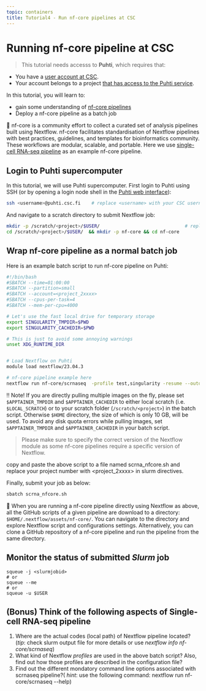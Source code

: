 ```yaml
---
topic: containers
title: Tutorial4 - Run nf-core pipelines at CSC
---
```

# Running nf-core pipeline at CSC 

> This tutorial needs accesss to **Puhti**, which requires that:
- You have a [user account at CSC](https://docs.csc.fi/accounts/how-to-create-new-user-account/).
- Your account belongs to a project [that has access to the Puhti service](https://docs.csc.fi/accounts/how-to-add-service-access-for-project/).

In this tutorial, you will learn to: 
 - gain some understanding of [nf-core pipelines](https://nf-co.re/) 
 - Deploy a nf-core pipeline as a batch job

💬 nf-core is a community effort to collect a curated set of analysis pipelines built using Nextflow. nf-core facilitates  standardisation of Nextflow pipelines with best practices, guidelines, and templates for bioinformatics community. These workflows are modular, scalable, and portable. Here we use [single-cell RNA-seq pipeline](https://github.com/nf-core/scrnaseq/tree/2.7.1) as an example nf-core pipeline.

## Login to Puhti supercomputer

In this tutorial, we will use Puhti supercomputer. First login to Puhti using SSH (or by opening a login node shell in the [Puhti web interface](https://www.puhti.csc.fi)):
  
```bash
ssh <username>@puhti.csc.fi    # replace <username> with your CSC username, e.g. myname@puhti.csc.fi
```

And navigate to a scratch directory to submit Nextflow job:

```bash
mkdir -p /scratch/<project>/$USER/                               # replace <project> with your CSC project, e.g. project_2001234
cd /scratch/<project>/$USER/  && mkdir -p nf-core && cd nf-core
```

## Wrap nf-core pipeline as a normal batch job

Here is an example batch script to run nf-core pipeline on Puhti:
```bash
#!/bin/bash
#SBATCH --time=01:00:00
#SBATCH --partition=small
#SBATCH --account=<project_2xxxx>
#SBATCH --cpus-per-task=4
#SBATCH --mem-per-cpu=4000

# Let's use the fast local drive for temporary storage
export SINGULARITY_TMPDIR=$PWD
export SINGULARITY_CACHEDIR=$PWD

# This is just to avoid some annoying warnings
unset XDG_RUNTIME_DIR


# Load Nextflow on Puhti
module load nextflow/23.04.3

# nf-core pipeline example here
nextflow run nf-core/scrnaseq  -profile test,singularity -resume --outdir .
```

‼️ Note! If you are directly pulling multiple images on the fly, please set `$APPTAINER_TMPDIR` and `$APPTAINER_CACHEDIR` to either local scratch (i.e. `$LOCAL_SCRATCH`) or to your scratch folder (`/scratch/<project>`) in the batch script. Otherwise `$HOME` directory, the size of which is  only 10 GB, will be used. To avoid any disk quota errors while pulling images, set `$APPTAINER_TMPDIR` and `$APPTAINER_CACHEDIR` in your batch script.

> Please make sure to specify the correct version of the Nextflow module as some nf-core pipelines require a specific version of Nextflow.

copy and paste the above script to a file named scrna_nfcore.sh and replace your project number with \<project_2xxxx\> in slurm directives.

Finally, submit your job as below:

```bash
sbatch scrna_nfcore.sh
```
💬 When you are running a nf-core  pipeline directly using Nextflow as above, all the GitHub scripts of a given pipeline are download to a directory: ```$HOME/.nextflow/assets/nf-core/```. You can navigate to the directory and explore Nextflow script and configurations settings. Alternatively, you can clone a GitHub repository of a nf-core pipeline and run the pipeline from the same directory.

## Monitor the status of submitted *Slurm* job

   ```
   squeue -j <slurmjobid>
   # or
   squeue --me
   # or
   squeue -u $USER
   ```

##  (Bonus) Think of the following aspects of Single-cell RNA-seq pipeline
1. Where are the actual codes  (local path) of Nextflow pipeline located? (*tip*: check slurm output file for more details or use *nextflow info nf-core/scrnaseq*)
2. What kind of Nextflow *profiles* are used in the above batch script? Also, find out how those profiles are described in the configuration file?
3. Find out the different mondatory command line options associated with scrnaseq pipeline?( *hint*: use the following command: nextflow run nf-core/scrnaseq  --help)


